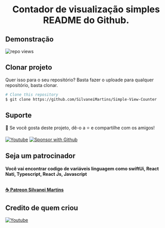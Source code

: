 <h1 align="center"> 
  Contador de visualização simples README do Github.
</h1>

## Demonstração
<img title="repo views" src="https://freshidea.com/jonah/app/simple-view-counter">

## Clonar projeto
Quer isso para o seu repositório? Basta fazer o uploade para qualquer repositório, basta clonar.

```bash
# Clone this repository
$ git clone https://github.com/SilvaneiMartins/Simple-View-Counter
```

## Suporte

💖 Se você gosta deste projeto, dê-o a ⭐ e compartilhe com os amigos!

<p align="left">
  <a href="https://www.youtube.com/channel/UCmYDvec1_liMzbQcbXtuLmg/videos"><img alt="Youtube" title="Youtube" src="https://img.shields.io/badge/-Subscribe-red?style=for-the-badge&logo=youtube&logoColor=white"/></a>
  <a href="https://github.com/SilvaneiMartins"><img alt="Sponsor with Github" title="Sponsor with Github" src="https://img.shields.io/badge/-Sponsor-ea4aaa?style=for-the-badge&logo=github&logoColor=white"/></a>
</p>


## Seja um patrocinador

<h4 align="left">
  <p >
    Você vai encontrar codigo de variáveis linguagem como swiftUi, React Nati, Typescript, React Js, Javascript
  </p>
  </br>
 <a href="https://www.patreon.com/silvaneimartins">☕ Patreon Silvanei Martins</a>
</h4>


## Credito de quem criou
<a href="https://youtu.be/oDQCyQahn68">
 <img alt="Youtube" title="Youtube" src="https://img.shields.io/badge/-Watch-red?style=for-the-badge&logo=youtube&logoColor=white"/></a>
